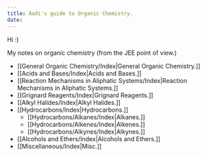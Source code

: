 ```yaml
---
title: Aadi's guide to Organic Chemistry.
date:
---
```

Hi :)

My notes on organic chemistry (from the JEE point of view.)

- [[General Organic Chemistry/Index|General Organic Chemistry.]]
- [[Acids and Bases/Index|Acids and Bases.]]
- [[Reaction Mechanisms in Aliphatic Systems/Index|Reaction Mechanisms in Aliphatic Systems.]]
- [[Grignard Reagents/Index|Grignard Reagents.]]
- [[Alkyl Halides/Index|Alkyl Halides.]]
- [[Hydrocarbons/Index|Hydrocarbons.]]
	- [[Hydrocarbons/Alkanes/Index|Alkanes.]]
	- [[Hydrocarbons/Alkenes/Index|Alkenes.]]
	- [[Hydrocarbons/Alkynes/Index|Alkynes.]]
- [[Alcohols and Ethers/Index|Alcohols and Ethers.]]
- [[Miscellaneous/Index|Misc.]]